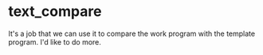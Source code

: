 # text_compare
It's a job that we can use it to compare the work program with the template program. I'd like to do more.
